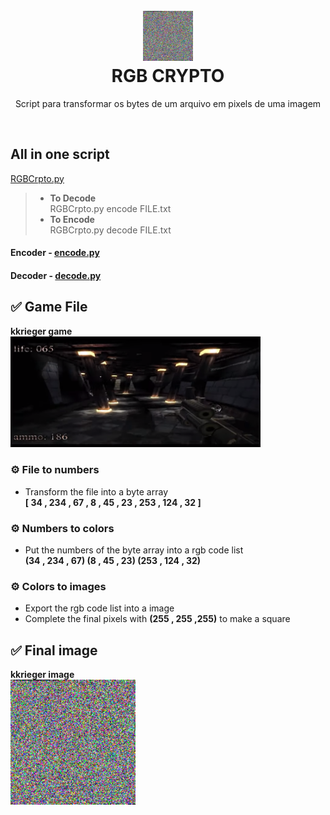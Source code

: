 <h1 align="center">
<br>
  <img src=kkrieger.exe.png width=80></img><br>
  RGB CRYPTO
<br>
</h1>

<p align="center">Script para transformar os bytes de um arquivo em pixels de uma imagem</p>
<br>

## All in one script  
[RGBCrpto.py](/RGB-Crypto/RGBCrypto.py)

> - **To Decode**  
> RGBCrpto.py encode FILE.txt  
> - **To Encode**  
> RGBCrpto.py decode FILE.txt  

#### Encoder - [encode.py](/RGB-Crypto/encode.py)

#### Decoder - [decode.py](/RGB-Crypto/decode.py)

## ✅ Game File
<p><b>kkrieger game</b><br> <img src=game.png width=400></img></p> 

### ⚙️ File to numbers
- Transform the file into a byte array  
**[ 34 , 234 , 67 , 8 , 45 , 23 , 253 , 124 , 32 ]**

### ⚙️ Numbers to colors
- Put the numbers of the byte array into a rgb code list  
**(34 , 234 , 67) (8 , 45 , 23) (253 , 124 , 32)**

### ⚙️ Colors to images
- Export the rgb code list into a image
- Complete the final pixels with **(255 , 255 ,255)** to make a square

## ✅ Final image
<p><b>kkrieger image</b><br><img src=kkrieger.exe.png width=200 ></img></p>
